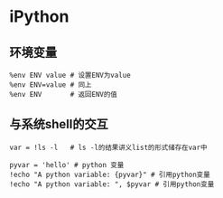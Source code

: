 iPython
=======

环境变量
--------

    %env ENV value # 设置ENV为value
    %env ENV=value # 同上
    %env ENV       # 返回ENV的值

与系统shell的交互
-----------------

    var = !ls -l   # ls -l的结果讲义list的形式储存在var中

    pyvar = 'hello' # python 变量
    !echo "A python variable: {pyvar}" # 引用python变量
    !echo "A python variable: ", $pyvar # 引用python变量
